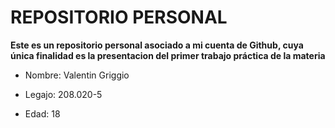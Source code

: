# REPOSITORIO PERSONAL # 

**Este es un repositorio personal asociado a mi cuenta de Github, cuya única finalidad es la presentacion del primer trabajo práctica de la materia**

- Nombre: Valentin Griggio

- Legajo: 208.020-5

- Edad: 18

